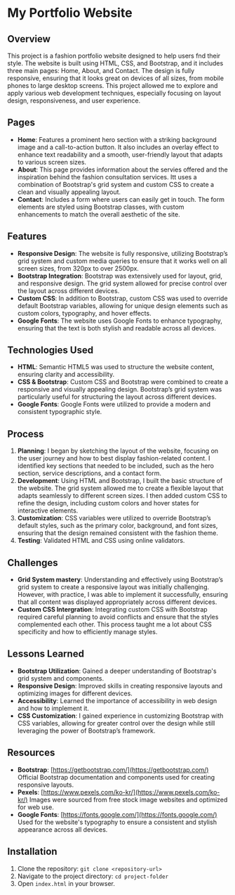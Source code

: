# My Portfolio Website

## Overview
This project is a fashion portfolio website designed to help users fnd their style. The website is built using HTML, CSS, and Bootstrap, and it includes three main pages: Home, About, and Contact. The design is fully responsive, ensuring that it looks great on devices of all sizes, from mobile phones to large desktop screens. This project allowed me to explore and apply various web development techniques, especially focusing on layout design, responsiveness, and user experience.

## Pages
- **Home**: Features a prominent hero section with a striking background image and a call-to-action button. It also includes an overlay effect to enhance text readability and a smooth, user-friendly layout that adapts to various screen sizes.
- **About**: This page provides information about the servies offered and the inspiration behind the fashion consultation services. Itt uses a combination of Bootstrap's grid system and custom CSS to create a clean and visually appealing layout.
- **Contact**: Includes a form where users can easily get in touch. The form elements are styled using Bootstrap classes, with custom enhancements to match the overall aesthetic of the site.

## Features
- **Responsive Design**: The website is fully responsive, utilizing Bootstrap’s grid system and custom media queries to ensure that it works well on all screen sizes, from 320px to over 2500px.
- **Bootstrap Integration**: Bootstrap was extensively used for layout, grid, and responsive design. The grid system allowed for precise control over the layout across different devices.
- **Custom CSS**:  In addition to Bootstrap, custom CSS was used to override default Bootstrap variables, allowing for unique design elements such as custom colors, typography, and hover effects.
- **Google Fonts**: The website uses Google Fonts to enhance typography, ensuring that the text is both stylish and readable across all devices.

## Technologies Used
- **HTML**: Semantic HTML5 was used to structure the website content, ensuring clarity and accessibility.
- **CSS & Bootstrap**: Custom CSS and Bootstrap were combined to create a responsive and visually appealing design. Bootstrap’s grid system was particularly useful for structuring the layout across different devices.
- **Google Fonts**: Google Fonts were utilized to provide a modern and consistent typographic style.

## Process
1. **Planning**:  I began by sketching the layout of the website, focusing on the user journey and how to best display fashion-related content. I identified key sections that needed to be included, such as the hero section, service descriptions, and a contact form.
2. **Development**:  Using HTML and Bootstrap, I built the basic structure of the website. The grid system allowed me to create a flexible layout that adapts seamlessly to different screen sizes. I then added custom CSS to refine the design, including custom colors and hover states for interactive elements.
3. **Customization**: CSS variables were utilized to override Bootstrap’s default styles, such as the primary color, background, and font sizes, ensuring that the design remained consistent with the fashion theme.
4. **Testing**: Validated HTML and CSS using online validators.

## Challenges
- **Grid System mastery**: Understanding and effectively using Bootstrap’s grid system to create a responsive layout was initially challenging. However, with practice, I was able to implement it successfully, ensuring that all content was displayed appropriately across different devices.
- **Custom CSS Intergration**:  Integrating custom CSS with Bootstrap required careful planning to avoid conflicts and ensure that the styles complemented each other. This process taught me a lot about CSS specificity and how to efficiently manage styles.

## Lessons Learned
- **Bootstrap Utilization**: Gained a deeper understanding of Bootstrap's grid system and components.
- **Responsive Design**: Improved skills in creating responsive layouts and optimizing images for different devices.
- **Accessibility**: Learned the importance of accessibility in web design and how to implement it.
- **CSS Customization**: I gained experience in customizing Bootstrap with CSS variables, allowing for greater control over the design while still leveraging the power of Bootstrap’s framework.

## Resources
- **Bootstrap**: [https://getbootstrap.com/](https://getbootstrap.com/) Official Bootstrap documentation and components used for creating responsive layouts.
- **Pexels**: [https://www.pexels.com/ko-kr/](https://www.pexels.com/ko-kr/) Images were sourced from free stock image websites and optimized for web use.
- **Google Fonts**: [https://fonts.google.com/](https://fonts.google.com/) Used for the website's typography to ensure a consistent and stylish appearance across all devices.

## Installation
1. Clone the repository: `git clone <repository-url>`
2. Navigate to the project directory: `cd project-folder`
3. Open `index.html` in your browser.
